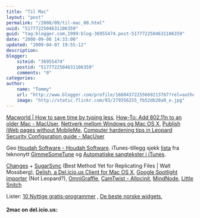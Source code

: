 ```yaml
---
title: "Til Mac"
layout: "post"
permalink: "/2008/09/til-mac_08.html"
uuid: "5177722504631106359"
guid: "tag:blogger.com,1999:blog-36955474.post-5177722504631106359"
date: "2008-09-08 14:33:00"
updated: "2009-04-07 19:55:12"
description: 
blogger:
    siteid: "36955474"
    postid: "5177722504631106359"
    comments: "0"
categories: 
author: 
    name: "Tommy"
    url: "http://www.blogger.com/profile/16604372255669213767?rel=author"
    image: "http://static.flickr.com/93/279356255_fb52db20a0_o.jpg"
---
```


<div class="css-full-post-content js-full-post-content">
<div xmlns="http://www.w3.org/1999/xhtml"><a href="http://www.macworld.com/article/134160/2008/07/keyboardshortcuts.html" class="taggedlink" rel="nofollow">Macworld | How to save time by typing less</a>,
<a href="http://www.macuser.com/hardware/howto_add_80211n_to_an_older_m.php?lsrc=murss" class="taggedlink" rel="nofollow">How-To: Add 802.11n to an older Mac - MacUser</a>,
<a rel="nofollow" class="taggedlink" href="http://www.teknonytt.com/?p=3057">Nettverk mellom Windows og Mac OS X</a>,
<a rel="nofollow" class="taggedlink" href="http://www.macworld.com/article/136481/2008/10/mwvodcast76.html?lsrc=rss_weblogs_mwvodcast">Publish iWeb pages without MobileMe</a>,
<a href="http://www.macuser.com/security/apple_posts_leopard_security_c.php?lsrc=murss" class="taggedlink" rel="nofollow">Computer hardening tips in Leopard Security Configuration guide - MacUser</a>

Geo
<a href="http://www.houdah.com/" class="taggedlink" rel="nofollow">Houdah Software - Houdah Software</a>.
iTunes-tillegg
sjekk <a href="http://www.teknonytt.com/?p=2168">lista</a> fra teknonytt
<a href="http://lifehacker.com/5044906/gimmesometune-supercharges-your-itunes-library">GimmeSomeTune</a> og <a href="http://mac1.no/artikkel/6987/automatiske-sangtekster-i-itunes">Automatiske sangtekster i iTunes</a>.

<a href="http://changesapp.com/index.php" class="taggedlink" rel="nofollow">Changes</a> + <a href="http://ptech.allthingsd.com/20080403/sugarsync-offers-the-best-method-yet-for-replicating-files/" class="taggedlink" rel="nofollow">SugarSync</a> (Best Method Yet for Replicating Files | Walt Mossberg),
<a href="http://pinepointsoftware.com/delish/site/" class="taggedlink" rel="nofollow">Delish, a Del.icio.us Client for Mac OS X</a>,
<a href="http://www.caffeinatedcocoa.com/googleImporter/index.html" class="taggedlink" rel="nofollow">Google Spotlight importer</a> (Not Leopard?),
<a href="http://www.omnigroup.com/applications/omnigraffle/" class="taggedlink" rel="nofollow">OmniGraffle</a>, <a href="http://allocinit.com/index.php?title=CamTwist#What_is_CamTwist.3F" class="taggedlink" rel="nofollow">CamTwist - Allocinit</a>,
<a href="http://www.mindnode.com/" class="taggedlink" rel="nofollow">MindNode</a>,
<a href="http://www.obdev.at/products/littlesnitch/index.html" class="taggedlink" rel="nofollow">Little Snitch</a>

Lister: <a href="http://www.teknonytt.com/?p=1385" class="taggedlink" rel="nofollow">10 Nyttige gratis-programmer</a> ,
<a href="http://mac1.no/artikkel/6870/de-beste-norske-widgets" class="taggedlink" rel="nofollow">De beste norske widgets</a>,
<h4>2mac on del.icio.us:</h4>
<div style="float: right">
<script type="text/javascript" src="http://feeds.delicious.com/v2/js/ParaTom/2mac?title=2mac&amp;icon=m&amp;count=25&amp;sort=date"></script>
</div>
</div>
</div>